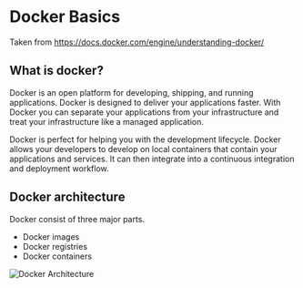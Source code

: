 # Docker Basics

Taken from https://docs.docker.com/engine/understanding-docker/

## What is docker?

Docker is an open platform for developing, shipping, and running applications. Docker is designed to deliver your applications faster. With Docker you can separate your applications from your infrastructure and treat your infrastructure like a managed application.

Docker is perfect for helping you with the development lifecycle. Docker allows your developers to develop on local containers that contain your applications and services. It can then integrate into a continuous integration and deployment workflow.

## Docker architecture

Docker consist of three major parts.

- Docker images
- Docker registries
- Docker containers

![Docker Architecture](https://docs.docker.com/engine/article-img/architecture.svg)
